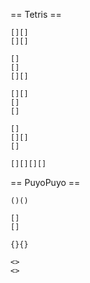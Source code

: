 

== Tetris ==

```
[][]
[][]

[]
[]
[][]

[][]
[]
[]

[]
[][]
[]

[][][][]
```

== PuyoPuyo ==

```
()()

[]
[]

{}{}

<>
<>
```

